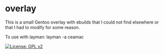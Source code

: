 # overlay
This is a small Gentoo overlay with ebuilds that I could not find elsewhere or that I had to modify for some reason.

To use with layman:
layman -a ceamac

[![License: GPL v2](https://img.shields.io/badge/License-GPL%20v2-blue.svg)](https://www.gnu.org/licenses/old-licenses/gpl-2.0.en.html)
